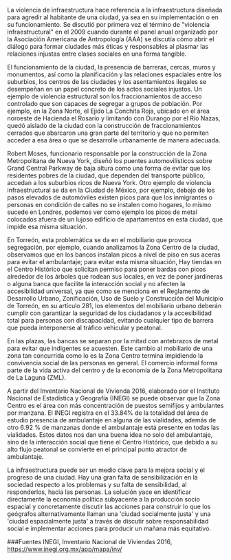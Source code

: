 
La violencia de infraestructura hace referencia a la infraestructura diseñada para agredir al habitante de una ciudad, ya sea en su implementación o en su funcionamiento.
Se discutió por primera vez el término de "violencia infraestructural" en el 2009 cuando durante el panel anual organizado por la Asociación Americana de Antropología (AAA) se discutía cómo abrir el diálogo para formar ciudades más éticas y responsables al plasmar las relaciones injustas entre clases sociales en una forma tangible.

El funcionamiento de la ciudad, la presencia de barreras, cercas, muros y monumentos, así como la planificación y las relaciones espaciales entre los suburbios, los centros de las ciudades y los asentamientos ilegales se desempeñan en un papel concreto de los actos sociales injustos. Un ejemplo de violencia estructural son los fraccionamientos de acceso controlado que son capaces de segregar a grupos de población. Por ejemplo, en la Zona Norte, el Ejido La Conchita Roja, ubicado en el área noroeste de Hacienda el Rosario y limitando con Durango por el Río Nazas, quedó aislado de la ciudad con la construcción de fraccionamientos cerrados que abarcaron una gran parte del territorio y que no permiten acceder a esa área o que se desarrolle urbanamente de manera adecuada.

Robert Moses, funcionario responsable por la construcción de la Zona Metropolitana de Nueva York, diseñó los puentes automovilísticos sobre Grand Central Parkway de baja altura como una forma de evitar que los residentes pobres de la ciudad, que dependen del transporte público, accedan a los suburbios ricos de Nueva York. Otro ejemplo de violencia infraestructural se da en la Ciudad de México, por ejemplo, debajo de los pasos elevados de automóviles existen picos para que los inmigrantes o personas en condición de calles no se instalen como hogares, lo mismo sucede en Londres, podemos ver como ejemplo los picos de metal colocados afuera de un lujoso edificio de apartamentos en esta ciudad, que impide esa misma situación.

En Torreón, esta problemática se da en el mobiliario que provoca segregación, por ejemplo, cuando analizamos la Zona Centro de la ciudad, observamos que en los bancos instalan picos a nivel de piso en sus aceras para evitar el ambulantaje; para evitar esta misma situación, Hay tiendas en el Centro Histórico que solicitan permiso para poner bardas con picos alrededor de los árboles que rodean sus locales, en vez de poner jardineras o alguna banca que facilite la interacción social y no afecten la accesibilidad universal, ya que como se menciona en el Reglamento de Desarrollo Urbano, Zonificación, Uso de Suelo y Construcción del Municipio de Torreón, en su artículo 281, los elementos del mobiliario urbano deberán cumplir con garantizar la seguridad de los ciudadanos y la accesibilidad total para personas con discapacidad, evitando cualquier tipo de barrera que pueda interponerse al tráfico vehicular y peatonal.

En las plazas, las bancas se separan por la mitad con antebrazos de metal para evitar que indigentes se acuesten. Este cambio al mobiliario de una zona tan concurrida como lo es la Zona Centro termina impidiendo la convivencia social de las personas en general. El comercio informal forma parte de la vida activa del centro y de la economía de la Zona Metropolitana de La Laguna (ZML).

A partir del Inventario Nacional de Vivienda 2016, elaborado por el Instituto Nacional de Estadística y Geografía (INEGI) se puede observar que la Zona Centro es el área con más concentración de puestos semifijos y ambulantes por manzana. El INEGI registra en el 33.84% de la totalidad del área de estudio presencia de ambulantaje en alguna de las vialidades, además de otro 6.92 % de manzanas donde el ambulantaje está presente en todas las vialidades. Estos datos nos dan una buena idea no solo del ambulantaje, sino de la interacción social que tiene el Centro Histórico, que debido a su alto flujo peatonal se convierte en el principal punto atractor de ambulantaje.

La infraestructura puede ser un medio clave para la mejora social y el progreso de una ciudad. Hay una gran falta de sensibilización en la sociedad respecto a los problemas y su falta de sensibilidad, al responderlos, hacia las personas. La solución yace en identificar directamente la economía política subyacente a la producción socio espacial y concretamente discutir las acciones para construir lo que los geógrafos alternativamente llaman una 'ciudad socialmente justa' y una 'ciudad espacialmente justa' a través de discutir sobre responsabilidad social e implementar acciones para producir un mañana más equitativo.


###Fuentes
INEGI, Inventario Nacional de Viviendas 2016, https://www.inegi.org.mx/app/mapa/inv/
